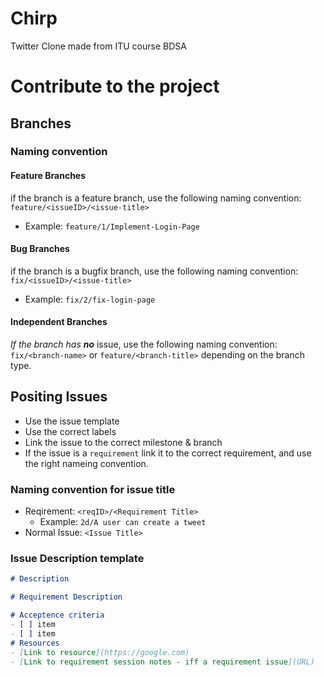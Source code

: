 # Chirp
Twitter Clone made from ITU course BDSA


# Contribute to the project
## Branches
### Naming convention
#### Feature Branches
if the branch is a feature branch, use the following naming convention:
`feature/<issueID>/<issue-title>`
- Example: `feature/1/Implement-Login-Page`
#### Bug Branches
if the branch is a bugfix branch, use the following naming convention:
`fix/<issueID>/<issue-title>`
- Example: `fix/2/fix-login-page`
#### Independent Branches
_If the branch has **no**_ issue, use the following naming convention:
`fix/<branch-name>`
or `feature/<branch-title>` depending on the branch type.


## Positing Issues
- Use the issue template
- Use the correct labels
- Link the issue to the correct milestone & branch
- If the issue is a `requirement` link it to the correct requirement, and use the right nameing convention.
### Naming convention for issue title
- Reqirement: `<reqID>/<Requirement Title>`
    - Example: `2d/A user can create a tweet`
- Normal Issue: `<Issue Title>`

### Issue Description template
```markdown
# Description

# Requirement Description

# Acceptence criteria
- [ ] item
- [ ] item
# Resources
- [Link to resource](https://google.com)
- [Link to requirement session notes - iff a requirement issue](URL)
```